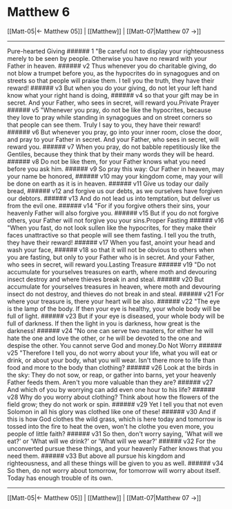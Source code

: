 # Matthew 6

[[Matt-05|← Matthew 05]] | [[Matthew]] | [[Matt-07|Matthew 07 →]]
***

Pure-hearted Giving ###### 1 "Be careful not to display your righteousness merely to be seen by people. Otherwise you have no reward with your Father in heaven. ###### v2 Thus whenever you do charitable giving, do not blow a trumpet before you, as the hypocrites do in synagogues and on streets so that people will praise them. I tell you the truth, they have their reward! ###### v3 But when you do your giving, do not let your left hand know what your right hand is doing, ###### v4 so that your gift may be in secret. And your Father, who sees in secret, will reward you.Private Prayer ###### v5 "Whenever you pray, do not be like the hypocrites, because they love to pray while standing in synagogues and on street corners so that people can see them. Truly I say to you, they have their reward! ###### v6 But whenever you pray, go into your inner room, close the door, and pray to your Father in secret. And your Father, who sees in secret, will reward you. ###### v7 When you pray, do not babble repetitiously like the Gentiles, because they think that by their many words they will be heard. ###### v8 Do not be like them, for your Father knows what you need before you ask him. ###### v9 So pray this way: Our Father in heaven, may your name be honored, ###### v10 may your kingdom come, may your will be done on earth as it is in heaven. ###### v11 Give us today our daily bread, ###### v12 and forgive us our debts, as we ourselves have forgiven our debtors. ###### v13 And do not lead us into temptation, but deliver us from the evil one. ###### v14 "For if you forgive others their sins, your heavenly Father will also forgive you. ###### v15 But if you do not forgive others, your Father will not forgive you your sins.Proper Fasting ###### v16 "When you fast, do not look sullen like the hypocrites, for they make their faces unattractive so that people will see them fasting. I tell you the truth, they have their reward! ###### v17 When you fast, anoint your head and wash your face, ###### v18 so that it will not be obvious to others when you are fasting, but only to your Father who is in secret. And your Father, who sees in secret, will reward you.Lasting Treasure ###### v19 "Do not accumulate for yourselves treasures on earth, where moth and devouring insect destroy and where thieves break in and steal. ###### v20 But accumulate for yourselves treasures in heaven, where moth and devouring insect do not destroy, and thieves do not break in and steal. ###### v21 For where your treasure is, there your heart will be also. ###### v22 "The eye is the lamp of the body. If then your eye is healthy, your whole body will be full of light. ###### v23 But if your eye is diseased, your whole body will be full of darkness. If then the light in you is darkness, how great is the darkness! ###### v24 "No one can serve two masters, for either he will hate the one and love the other, or he will be devoted to the one and despise the other. You cannot serve God and money.Do Not Worry ###### v25 "Therefore I tell you, do not worry about your life, what you will eat or drink, or about your body, what you will wear. Isn't there more to life than food and more to the body than clothing? ###### v26 Look at the birds in the sky: They do not sow, or reap, or gather into barns, yet your heavenly Father feeds them. Aren't you more valuable than they are? ###### v27 And which of you by worrying can add even one hour to his life? ###### v28 Why do you worry about clothing? Think about how the flowers of the field grow; they do not work or spin. ###### v29 Yet I tell you that not even Solomon in all his glory was clothed like one of these! ###### v30 And if this is how God clothes the wild grass, which is here today and tomorrow is tossed into the fire to heat the oven, won't he clothe you even more, you people of little faith? ###### v31 So then, don't worry saying, 'What will we eat?' or 'What will we drink?' or 'What will we wear?' ###### v32 For the unconverted pursue these things, and your heavenly Father knows that you need them. ###### v33 But above all pursue his kingdom and righteousness, and all these things will be given to you as well. ###### v34 So then, do not worry about tomorrow, for tomorrow will worry about itself. Today has enough trouble of its own.

***
[[Matt-05|← Matthew 05]] | [[Matthew]] | [[Matt-07|Matthew 07 →]]
